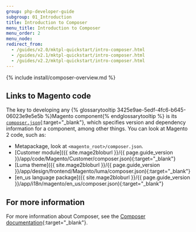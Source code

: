 ```yaml
---
group: php-developer-guide
subgroup: 01_Introduction
title: Introduction to Composer
menu_title: Introduction to Composer
menu_order: 2
menu_node:
redirect_from:
  - /guides/v2.0/mktpl-quickstart/intro-composer.html
  - /guides/v2.1/mktpl-quickstart/intro-composer.html
  - /guides/v2.2/mktpl-quickstart/intro-composer.html
---
```


{% include install/composer-overview.md %}

## Links to Magento code
The key to developing any {% glossarytooltip 3425e9ae-5edf-4fc6-b645-06023e9e5e5b %}Magento component{% endglossarytooltip %} is its [`composer.json`](https://getcomposer.org/doc/04-schema.md){:target="_blank"}, which specifies version and dependency information for a component, among other things. You can look at Magento 2 code, such as:

*	Metapackage, look at `<magento_root>/composer.json`.
*	[Customer module]({{ site.mage2bloburl }}/{{ page.guide_version }}/app/code/Magento/Customer/composer.json){:target="_blank"}
*	[Luma theme]({{ site.mage2bloburl }}/{{ page.guide_version }}/app/design/frontend/Magento/luma/composer.json){:target="_blank"}
*	[en_us language package]({{ site.mage2bloburl }}/{{ page.guide_version }}/app/i18n/magento/en_us/composer.json){:target="_blank"}

## For more information
For more information about Composer, see the [Composer documentation](https://getcomposer.org/doc/00-intro.md){:target="_blank"}.